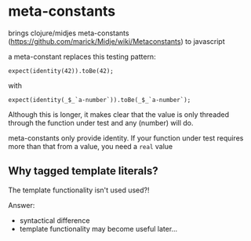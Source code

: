 # meta-constants

brings clojure/midjes meta-constants (https://github.com/marick/Midje/wiki/Metaconstants) to
javascript

a meta-constant replaces this testing pattern:

 ```
 expect(identity(42)).toBe(42);
 ```
 
with

 ```
 expect(identity(_$_`a-number`)).toBe(_$_`a-number`);
 ```

Although this is longer, it makes clear that the value is only threaded through
the function under test and any (number) will do.

meta-constants only provide identity. If your function under test requires more than
that from a value, you need a `real` value

## Why tagged template literals?

The template functionality isn't used used?!

Answer:
- syntactical difference
- template functionality may become useful later... 


